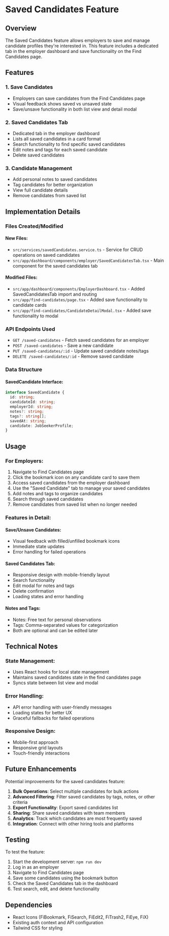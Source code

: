 # Saved Candidates Feature

## Overview

The Saved Candidates feature allows employers to save and manage candidate profiles they're interested in. This feature includes a dedicated tab in the employer dashboard and save functionality on the Find Candidates page.

## Features

### 1. Save Candidates

- Employers can save candidates from the Find Candidates page
- Visual feedback shows saved vs unsaved state
- Save/unsave functionality in both list view and detail modal

### 2. Saved Candidates Tab

- Dedicated tab in the employer dashboard
- Lists all saved candidates in a card format
- Search functionality to find specific saved candidates
- Edit notes and tags for each saved candidate
- Delete saved candidates

### 3. Candidate Management

- Add personal notes to saved candidates
- Tag candidates for better organization
- View full candidate details
- Remove candidates from saved list

## Implementation Details

### Files Created/Modified

#### New Files:

- `src/services/savedCandidates.service.ts` - Service for CRUD operations on saved candidates
- `src/app/dashboard/components/employer/SavedCandidatesTab.tsx` - Main component for the saved candidates tab

#### Modified Files:

- `src/app/dashboard/components/EmployerDashboard.tsx` - Added SavedCandidatesTab import and routing
- `src/app/find-candidates/page.tsx` - Added save functionality to candidate cards
- `src/app/find-candidates/CandidateDetailModal.tsx` - Added save functionality to modal

### API Endpoints Used

- `GET /saved-candidates` - Fetch saved candidates for an employer
- `POST /saved-candidates` - Save a new candidate
- `PUT /saved-candidates/:id` - Update saved candidate notes/tags
- `DELETE /saved-candidates/:id` - Remove saved candidate

### Data Structure

#### SavedCandidate Interface:

```typescript
interface SavedCandidate {
  id: string;
  candidateId: string;
  employerId: string;
  notes?: string;
  tags?: string[];
  savedAt: string;
  candidate: JobSeekerProfile;
}
```

## Usage

### For Employers:

1. Navigate to Find Candidates page
2. Click the bookmark icon on any candidate card to save them
3. Access saved candidates from the employer dashboard
4. Use the "Saved Candidate" tab to manage your saved candidates
5. Add notes and tags to organize candidates
6. Search through saved candidates
7. Remove candidates from saved list when no longer needed

### Features in Detail:

#### Save/Unsave Candidates:

- Visual feedback with filled/unfilled bookmark icons
- Immediate state updates
- Error handling for failed operations

#### Saved Candidates Tab:

- Responsive design with mobile-friendly layout
- Search functionality
- Edit modal for notes and tags
- Delete confirmation
- Loading states and error handling

#### Notes and Tags:

- Notes: Free text for personal observations
- Tags: Comma-separated values for categorization
- Both are optional and can be edited later

## Technical Notes

### State Management:

- Uses React hooks for local state management
- Maintains saved candidates state in the find candidates page
- Syncs state between list view and modal

### Error Handling:

- API error handling with user-friendly messages
- Loading states for better UX
- Graceful fallbacks for failed operations

### Responsive Design:

- Mobile-first approach
- Responsive grid layouts
- Touch-friendly interactions

## Future Enhancements

Potential improvements for the saved candidates feature:

1. **Bulk Operations**: Select multiple candidates for bulk actions
2. **Advanced Filtering**: Filter saved candidates by tags, notes, or other criteria
3. **Export Functionality**: Export saved candidates list
4. **Sharing**: Share saved candidates with team members
5. **Analytics**: Track which candidates are most frequently saved
6. **Integration**: Connect with other hiring tools and platforms

## Testing

To test the feature:

1. Start the development server: `npm run dev`
2. Log in as an employer
3. Navigate to Find Candidates page
4. Save some candidates using the bookmark button
5. Check the Saved Candidates tab in the dashboard
6. Test search, edit, and delete functionality

## Dependencies

- React Icons (FiBookmark, FiSearch, FiEdit2, FiTrash2, FiEye, FiX)
- Existing auth context and API configuration
- Tailwind CSS for styling
